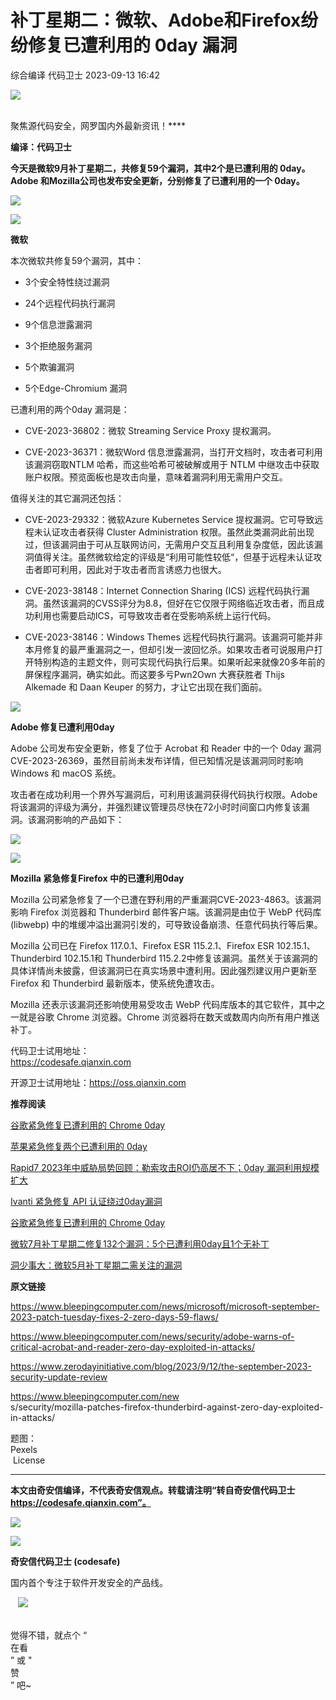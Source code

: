 #  补丁星期二：微软、Adobe和Firefox纷纷修复已遭利用的 0day 漏洞   
综合编译  代码卫士   2023-09-13 16:42  
  
![](https://mmbiz.qpic.cn/mmbiz_gif/Az5ZsrEic9ot90z9etZLlU7OTaPOdibteeibJMMmbwc29aJlDOmUicibIRoLdcuEQjtHQ2qjVtZBt0M5eVbYoQzlHiaw/640?wx_fmt=gif "")  
  
   
聚焦源代码安全，网罗国内外最新资讯！****  
  
**编译：代码卫士**  
  
**今天是微软9月补丁星期二，共修复59个漏洞，其中2个是已遭利用的 0day。Adobe 和Mozilla公司也发布安全更新，分别修复了已遭利用的一个 0day。**  
  
![](https://mmbiz.qpic.cn/mmbiz_png/oBANLWYScMQbylDuVfFniawnNiaIbkhRp8iaBriadia9aNJicNP6dG4Lup91EEmlxRfbdCTemveIPnSKGia7wweeGTCww/640?wx_fmt=png "")  
  
  
  
![](https://mmbiz.qpic.cn/mmbiz_png/oBANLWYScMQbylDuVfFniawnNiaIbkhRp8iaBriadia9aNJicNP6dG4Lup91EEmlxRfbdCTemveIPnSKGia7wweeGTCww/640?wx_fmt=png "")  
  
**微软**  
  
  
  
本次微软共修复59个漏洞，其中：  
  
- 3个安全特性绕过漏洞  
  
- 24个远程代码执行漏洞  
  
- 9个信息泄露漏洞  
  
- 3个拒绝服务漏洞  
  
- 5个欺骗漏洞  
  
- 5个Edge-Chromium 漏洞  
  
  
  
已遭利用的两个0day 漏洞是：  
  
- CVE-2023-36802：微软 Streaming Service Proxy 提权漏洞。  
  
- CVE-2023-36371：微软Word 信息泄露漏洞，当打开文档时，攻击者可利用该漏洞窃取NTLM 哈希，而这些哈希可被破解或用于 NTLM 中继攻击中获取账户权限。预览面板也是攻击向量，意味着漏洞利用无需用户交互。  
  
  
  
值得关注的其它漏洞还包括：  
  
- CVE-2023-29332：微软Azure Kubernetes Service 提权漏洞。它可导致远程未认证攻击者获得 Cluster Administration 权限。虽然此类漏洞此前出现过，但该漏洞由于可从互联网访问，无需用户交互且利用复杂度低，因此该漏洞值得关注。虽然微软给定的评级是“利用可能性较低“，但基于远程未认证攻击者即可利用，因此对于攻击者而言诱惑力也很大。  
  
- CVE-2023-38148：Internet Connection Sharing (ICS) 远程代码执行漏洞。虽然该漏洞的CVSS评分为8.8，但好在它仅限于网络临近攻击者，而且成功利用也需要启动ICS，可导致攻击者在受影响系统上运行代码。  
  
- CVE-2023-38146：Windows Themes 远程代码执行漏洞。该漏洞可能并非本月修复的最严重漏洞之一，但却引发一波回忆杀。如果攻击者可说服用户打开特别构造的主题文件，则可实现代码执行后果。如果听起来就像20多年前的屏保程序漏洞，确实如此。而这要多亏Pwn2Own 大赛获胜者 Thijs Alkemade 和 Daan Keuper 的努力，才让它出现在我们面前。  
  
  
  
  
![](https://mmbiz.qpic.cn/mmbiz_png/oBANLWYScMQbylDuVfFniawnNiaIbkhRp8iaBriadia9aNJicNP6dG4Lup91EEmlxRfbdCTemveIPnSKGia7wweeGTCww/640?wx_fmt=png "")  
  
**Adobe 修复已遭利用0day**  
  
  
  
Adobe 公司发布安全更新，修复了位于 Acrobat 和 Reader 中的一个 0day 漏洞CVE-2023-26369，虽然目前尚未发布详情，但已知情况是该漏洞同时影响 Windows 和 macOS 系统。  
  
攻击者在成功利用一个界外写漏洞后，可利用该漏洞获得代码执行权限。Adobe 将该漏洞的评级为满分，并强烈建议管理员尽快在72小时时间窗口内修复该漏洞。该漏洞影响的产品如下：  
  
![](https://mmbiz.qpic.cn/mmbiz_png/oBANLWYScMQbylDuVfFniawnNiaIbkhRp8Tf16RaSCxnPVgy4beqhXZ7pLTud76ntNeIQaUFFCEr7J08DBVbhyLg/640?wx_fmt=png "")  
  
  
  
![](https://mmbiz.qpic.cn/mmbiz_png/oBANLWYScMQbylDuVfFniawnNiaIbkhRp8iaBriadia9aNJicNP6dG4Lup91EEmlxRfbdCTemveIPnSKGia7wweeGTCww/640?wx_fmt=png "")  
  
**Mozilla 紧急修复Firefox 中的已遭利用0day**  
  
  
  
Mozilla 公司紧急修复了一个已遭在野利用的严重漏洞CVE-2023-4863。该漏洞影响 Firefox 浏览器和 Thunderbird 邮件客户端。该漏洞是由位于 WebP 代码库 (libwebp) 中的堆缓冲溢出漏洞引发的，可导致设备崩溃、任意代码执行等后果。  
  
Mozilla 公司已在 Firefox 117.0.1、Firefox ESR 115.2.1、Firefox ESR 102.15.1、Thunderbird 102.15.1和 Thunderbird 115.2.2中修复该漏洞。虽然关于该漏洞的具体详情尚未披露，但该漏洞已在真实场景中遭利用。因此强烈建议用户更新至Firefox 和 Thunderbird 最新版本，使系统免遭攻击。  
  
Mozilla 还表示该漏洞还影响使用易受攻击 WebP 代码库版本的其它软件，其中之一就是谷歌 Chrome 浏览器。Chrome 浏览器将在数天或数周内向所有用户推送补丁。  
  
  
代码卫士试用地址：  
https://codesafe.qianxin.com  
  
开源卫士试用地址：https://oss.qianxin.com  
  
  
  
  
  
  
  
  
  
  
  
  
**推荐阅读**  
  
[谷歌紧急修复已遭利用的 Chrome 0day](http://mp.weixin.qq.com/s?__biz=MzI2NTg4OTc5Nw==&mid=2247517626&idx=1&sn=516906d0d9c95466942c198e8b3644eb&chksm=ea94b4d0dde33dc68afa3a330f73b5e599c28832120edd5bd8f61ef250cf8d2ea50d208b5591&scene=21#wechat_redirect)  
  
  
[苹果紧急修复两个已遭利用的 0day](http://mp.weixin.qq.com/s?__biz=MzI2NTg4OTc5Nw==&mid=2247517599&idx=1&sn=f4c64820b9383523f48091354491d150&chksm=ea94b4f5dde33de3f2f7c7d26b6bc5178d7deb13b62b5e3b5220b9ad188751bce855b427f00b&scene=21#wechat_redirect)  
  
  
[Rapid7 2023年中威胁局势回顾：勒索攻击ROI仍高居不下；0day 漏洞利用规模扩大](http://mp.weixin.qq.com/s?__biz=MzI2NTg4OTc5Nw==&mid=2247517476&idx=1&sn=0c931ea491e1ceec5bc4d0c6633d9fea&chksm=ea94b44edde33d587886a4ead4f7e7be77d88f83456be4274728de062d3cbe95501c219bff65&scene=21#wechat_redirect)  
  
  
[Ivanti 紧急修复 API 认证绕过0day漏洞](http://mp.weixin.qq.com/s?__biz=MzI2NTg4OTc5Nw==&mid=2247517421&idx=1&sn=31756dd565b1bbd216e954def83c61dc&chksm=ea94b587dde33c91e83a737ae3eb0a14c48a427523b94dba12823b03eac1cecf97a890e21afa&scene=21#wechat_redirect)  
  
  
[谷歌紧急修复已遭利用的 Chrome 0day](http://mp.weixin.qq.com/s?__biz=MzI2NTg4OTc5Nw==&mid=2247517626&idx=1&sn=516906d0d9c95466942c198e8b3644eb&chksm=ea94b4d0dde33dc68afa3a330f73b5e599c28832120edd5bd8f61ef250cf8d2ea50d208b5591&scene=21#wechat_redirect)  
  
  
[微软7月补丁星期二修复132个漏洞：5个已遭利用0day且1个无补丁](http://mp.weixin.qq.com/s?__biz=MzI2NTg4OTc5Nw==&mid=2247517016&idx=1&sn=5074282ae6c24bac3355b40d1cabb8fa&chksm=ea94b232dde33b24e9adff41dd364497012cd4fe06f43ac2e6579c5f297ce1443c3c745b757b&scene=21#wechat_redirect)  
  
  
[洞少事大：微软5月补丁星期二需关注的漏洞](http://mp.weixin.qq.com/s?__biz=MzI2NTg4OTc5Nw==&mid=2247516449&idx=1&sn=17fb3428de6050c5e0ce8daaa751c406&chksm=ea94b04bdde3395de1c91c780a8796919fd059dce25c7d3ae460bbf340057ec40a3581920c4d&scene=21#wechat_redirect)  
  
  
  
  
**原文链接**  
  
https://www.bleepingcomputer.com/news/microsoft/microsoft-september-2023-patch-tuesday-fixes-2-zero-days-59-flaws/  
  
https://www.bleepingcomputer.com/news/security/adobe-warns-of-critical-acrobat-and-reader-zero-day-exploited-in-attacks/  
  
https://www.zerodayinitiative.com/blog/2023/9/12/the-september-2023-security-update-review  
  
https://www.bleepingcomputer.com/new  
s/security/mozilla-patches-firefox-thunderbird-against-zero-day-exploited-in-attacks/  
  
  
  
题图：  
Pexels  
 License  
  
****  
**本文由奇安信编译，不代表奇安信观点。转载请注明“转自奇安信代码卫士 https://codesafe.qianxin.com”。**  
  
  
  
  
![](https://mmbiz.qpic.cn/mmbiz_jpg/oBANLWYScMSf7nNLWrJL6dkJp7RB8Kl4zxU9ibnQjuvo4VoZ5ic9Q91K3WshWzqEybcroVEOQpgYfx1uYgwJhlFQ/640?wx_fmt=jpeg "")  
  
![](https://mmbiz.qpic.cn/mmbiz_jpg/oBANLWYScMSN5sfviaCuvYQccJZlrr64sRlvcbdWjDic9mPQ8mBBFDCKP6VibiaNE1kDVuoIOiaIVRoTjSsSftGC8gw/640?wx_fmt=jpeg "")  
  
**奇安信代码卫士 (codesafe)**  
  
国内首个专注于软件开发安全的产品线。  
  
   ![](https://mmbiz.qpic.cn/mmbiz_gif/oBANLWYScMQ5iciaeKS21icDIWSVd0M9zEhicFK0rbCJOrgpc09iaH6nvqvsIdckDfxH2K4tu9CvPJgSf7XhGHJwVyQ/640?wx_fmt=gif "")  
  
   
觉得不错，就点个 “  
在看  
” 或 "  
赞  
” 吧~  
  
